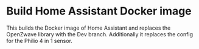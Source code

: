 # Build Home Assistant Docker image

This builds the Docker image of Home Assistant and replaces the OpenZwave library with the Dev branch. Additionally it replaces the config for the Philio 4 in 1 sensor.

